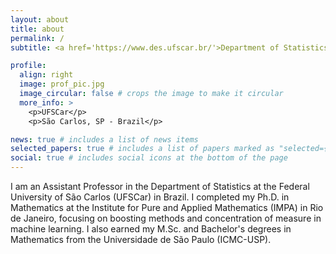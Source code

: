```yaml
---
layout: about
title: about
permalink: /
subtitle: <a href='https://www.des.ufscar.br/'>Department of Statistics - UFSCar</a>

profile:
  align: right
  image: prof_pic.jpg
  image_circular: false # crops the image to make it circular
  more_info: >
    <p>UFSCar</p>
    <p>São Carlos, SP - Brazil</p>

news: true # includes a list of news items
selected_papers: true # includes a list of papers marked as "selected={true}"
social: true # includes social icons at the bottom of the page
---
```


I am an Assistant Professor in the Department of Statistics at the Federal University of São Carlos (UFSCar) in Brazil. I completed my Ph.D. in Mathematics at the Institute for Pure and Applied Mathematics (IMPA) in Rio de Janeiro, focusing on boosting methods and concentration of measure in machine learning. I also earned my M.Sc. and Bachelor's degrees in Mathematics from the Universidade de São Paulo (ICMC-USP).
